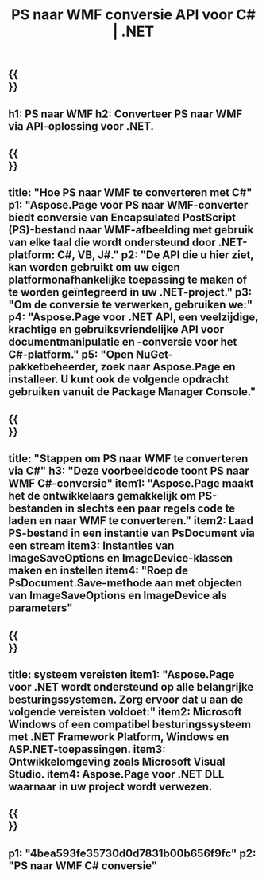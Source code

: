 ﻿---
translation: true
template: /_templates/_conversion-child-net.md
title: PS naar WMF conversie API voor C# |  .NET
url: /net/conversion/ps-to-wmf/
description: Voorbeeldcode voor conversie van PS naar WMF C#. Gebruik API-voorbeeldcode voor batch-PS-bestanden naar WMF-conversie binnen VB.NET, Asp.NET of een op .NET gebaseerde toepassing.
informat: PS
outformat: WMF
otherformats: XPS EPS
---

{{<section banner>}}
---
h1: PS naar WMF
h2: Converteer PS naar WMF via API-oplossing voor .NET.
---

{{<section overview>}}
---
title: "Hoe PS naar WMF te converteren met C#"
p1: "Aspose.Page voor PS naar WMF-converter biedt conversie van Encapsulated PostScript (PS)-bestand naar WMF-afbeelding met gebruik van elke taal die wordt ondersteund door .NET-platform: C#, VB, J#."
p2: "De API die u hier ziet, kan worden gebruikt om uw eigen platformonafhankelijke toepassing te maken of te worden geïntegreerd in uw .NET-project."
p3: "Om de conversie te verwerken, gebruiken we:"
p4: "Aspose.Page voor .NET API, een veelzijdige, krachtige en gebruiksvriendelijke API voor documentmanipulatie en -conversie voor het C#-platform."
p5: "Open NuGet-pakketbeheerder, zoek naar Aspose.Page en installeer. U kunt ook de volgende opdracht gebruiken vanuit de Package Manager Console."
---

{{<section feature1>}}
---
title: "Stappen om PS naar WMF te converteren via C#"
h3: "Deze voorbeeldcode toont PS naar WMF C#-conversie"
item1: "Aspose.Page maakt het de ontwikkelaars gemakkelijk om PS-bestanden in slechts een paar regels code te laden en naar WMF te converteren."
item2: Laad PS-bestand in een instantie van PsDocument via een stream
item3: Instanties van ImageSaveOptions en ImageDevice-klassen maken en instellen
item4: "Roep de PsDocument.Save-methode aan met objecten van ImageSaveOptions en ImageDevice als parameters"
---

{{<section feature2>}}
---
title: systeem vereisten
item1: "Aspose.Page voor .NET wordt ondersteund op alle belangrijke besturingssystemen. Zorg ervoor dat u aan de volgende vereisten voldoet:"
item2: Microsoft Windows of een compatibel besturingssysteem met .NET Framework Platform, Windows en ASP.NET-toepassingen.
item3: Ontwikkelomgeving zoals Microsoft Visual Studio.
item4: Aspose.Page voor .NET DLL waarnaar in uw project wordt verwezen.
---

{{<section gist>}}
---
p1: "4bea593fe35730d0d7831b00b656f9fc"
p2: "PS naar WMF C# conversie"
---


